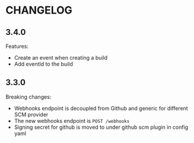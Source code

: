 # CHANGELOG

## 3.4.0

Features:
  * Create an event when creating a build
  * Add eventId to the build

## 3.3.0

Breaking changes:
  * Webhooks endpoint is decoupled from Github and generic for different SCM provider
  * The new webhooks endpoint is `POST /webhooks`
  * Signing secret for github is moved to under github scm plugin in config yaml